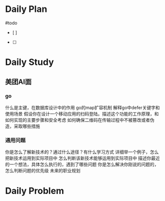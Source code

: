 # Daily Plan
#todo
- [ ] 
- [ ] 
# Daily Study
## 美团AI面
### go
什么是主键，在数据库设计中的作用
go的map扩容机制
解释go中defer关键字和使用场景
假设你在设计一个移动应用的扫码登陆。描述这个功能的工作原理，和如何实现的主要步骤和安全考虑
如何确保二维码在传输过程中不被篡改或者伪造，采取哪些措施
### 通用问题
你是怎么了解新技术的？通过什么途径？有什么学习方式
详细举一个例子，怎么把新技术运用到实际项目中
怎么判断该新技术能够运用到实际项目中
描述你最近的一个想法，具体怎么执行的，遇到了哪些问题
你是怎么解决你刚说的问题的，怎么判断问题的优先级
未来的职业规划
# Daily Problem